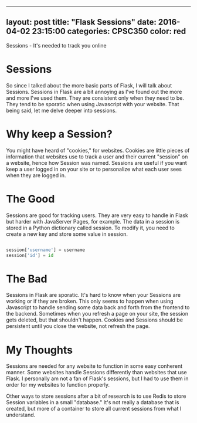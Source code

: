 
---
layout: post
title:  "Flask Sessions"
date:   2016-04-02 23:15:00
categories: CPSC350
color: red
---

Sessions - It's needed to track you online

# Sessions

So since I talked about the more basic parts of Flask, I will talk about Sessions. Sessions in Flask are a bit annoying as I've found out the more and more I've used them. They are consistent only when they need to be. They tend to be sporatic when using Javascript with your website. That being said, let me delve deeper into sessions.

# Why keep a Session?

You might have heard of "cookies," for websites. Cookies are little pieces of information that websites use to track a user and their current "session" on a website, hence how Session was named. Sessions are useful if you want keep a user logged in on your site or to personalize what each user sees when they are logged in.

# The Good

Sessions are good for tracking users. They are very easy to handle in Flask but harder with JavaServer Pages, for example. The data in a session is stored in a Python dictionary called session. To modify it, you need to create a new key and store some value in session.

``` Python

session['username'] = username
session['id'] = id

```

# The Bad

Sessions in Flask are sporatic. It's hard to know when your Sessions are working or if they are broken. This only seems to happen when using Javascript to handle sending some data back and forth from the frontend to the backend. Sometimes when you refresh a page on your site, the session gets deleted, but that shouldn't happen. Cookies and Sessions should be persistent until you close the website, not refresh the page.

# My Thoughts

Sessions are needed for any website to function in some easy conherent manner. Some websites handle Sessions differently than websites that use Flask. I personally am not a fan of Flask's sessions, but I had to use them in order for my websites to function properly.

Other ways to store sessions after a bit of research is to use Redis to store Session variables in a small "database." It's not really a database that is created, but more of a container to store all current sessions from what I understand.

